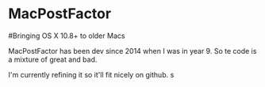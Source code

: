 # MacPostFactor

#Bringing OS X 10.8+ to older Macs

MacPostFactor has been dev since 2014 when I was in year 9.
So te code is a mixture of great and bad.

I'm currently refining it so it'll fit nicely on github.
s
